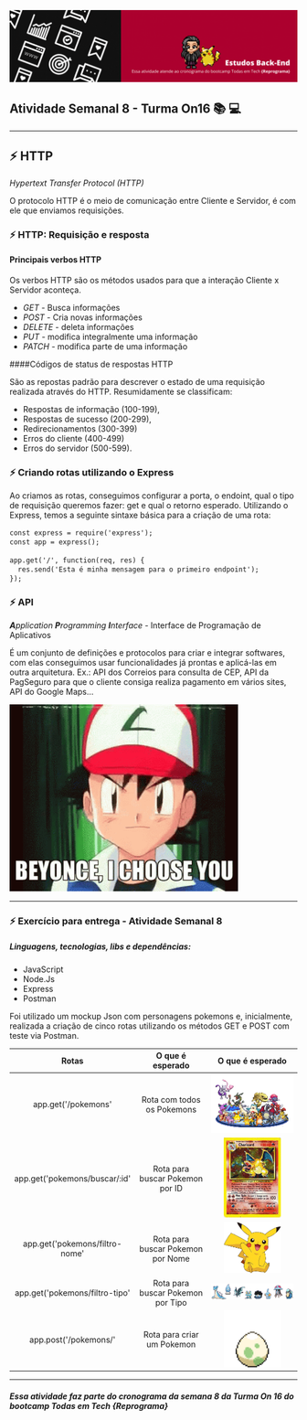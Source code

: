 <justify>

![](img/banner.gif)


## **Atividade Semanal 8  - Turma On16** 📚 💻 
___


## ⚡ HTTP
*Hypertext Transfer Protocol (HTTP)*

O protocolo HTTP é o meio de comunicação entre Cliente e Servidor, é com ele que enviamos requisições. 


### ⚡ HTTP: Requisição e resposta

#### Principais verbos HTTP

Os verbos HTTP são os métodos usados para que a interação Cliente x Servidor aconteça. 

- *GET* - Busca informações
- *POST* - Cria novas informações
- *DELETE* - deleta informações
- *PUT* - modifica integralmente uma informação
- *PATCH* - modifica parte de uma informação

####Códigos de status de respostas HTTP

São as repostas padrão para descrever o estado de uma requisição realizada através do HTTP.
Resumidamente se classificam:

- Respostas de informação (100-199),
- Respostas de sucesso (200-299),
- Redirecionamentos (300-399)
- Erros do cliente (400-499)
- Erros do servidor (500-599).

### ⚡ Criando rotas utilizando o Express

Ao criamos as rotas, conseguimos configurar a porta, o endoint, qual o tipo de requisição queremos fazer: get e qual o retorno esperado. 
Utilizando o Express, temos a seguinte sintaxe básica para a criação de uma rota:

```
const express = require('express');
const app = express();

app.get('/', function(req, res) {
  res.send('Esta é minha mensagem para o primeiro endpoint');
});

```


### **⚡ API**

 ***A**pplication **P**rogramming **I**nterface* - Interface de Programação de Aplicativos

É um conjunto de definições e protocolos para criar e integrar softwares, com elas conseguimos usar funcionalidades já prontas e aplicá-las em outra arquitetura. Ex.: API dos Correios para consulta de CEP, API da PagSeguro para que o cliente consiga realiza pagamento em vários sites, API do Google Maps...

<img src="img/pokemonsGo1.gif" width="400">

___


### ⚡ Exercício para entrega - Atividade Semanal 8

##### Linguagens, tecnologias, libs e dependências: 
- JavaScript
- Node.Js
- Express
- Postman

Foi utilizado um mockup Json com personagens pokemons e, inicialmente, realizada a criação de cinco rotas utilizando os métodos GET e POST com teste via Postman. 


| Rotas | O que é esperado | O que é esperado|
| :------: | :-----------: | :-----------: |
| app.get('/pokemons'   | Rota com todos os Pokemons | <img src="img/allPokemons.gif" width="250"> 
| app.get('pokemons/buscar/:id'| Rota para buscar Pokemon por ID |  <img src="img/cardPokemons.gif" width="100"> | 
| app.get('pokemons/filtro-nome' | Rota para buscar Pokemon por Nome  | <img src="img/pikachu.gif" width="100">
| app.get('pokemons/filtro-tipo' | Rota para buscar Pokemon por Tipo | <img src="img/typePokemons.gif" width="400"> |
|app.post('/pokemons/'| Rota para criar um Pokemon | <img src="img/eggPokemons.gif" width="100"> |

___


##### Essa atividade faz parte do cronograma da semana 8 da Turma On 16 do bootcamp Todas em Tech {Reprograma}


